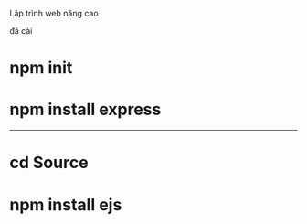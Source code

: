 Lập trình web nâng cao

đã cài 
# npm init
# npm install express

----
# cd Source
# npm install ejs